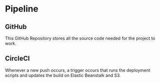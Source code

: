 # Pipeline

## GitHub

This GitHub Repository stores all the source code needed for the project to work.

## CircleCI
Whenever a new push occurs, a trigger occurs that runs the deployment scripts and updates the build on Elastic Beanstalk and S3.

